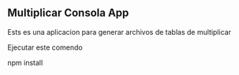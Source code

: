 

## Multiplicar Consola App

Ests es una aplicacion para generar archivos de tablas de multiplicar

Ejecutar este comendo

npm install